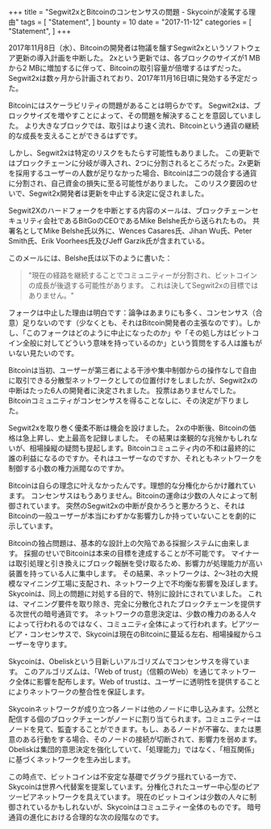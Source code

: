 +++
title = "Segwit2xとBitcoinのコンセンサスの問題 - Skycoinが凌駕する理由"
tags = [
    "Statement",
]
bounty = 10
date = "2017-11-12"
categories = [
    "Statement",
]
+++

2017年11月8日（水）、Bitcoinの開発者は物議を醸すSegwit2xというソフトウェア更新の導入計画を中断した。 2xという更新では、各ブロックのサイズが1 MBから2 MBに増加するに伴って、Bitcoinの取引容量が倍増するはずだった。 Segwit2xは数ヶ月から計画されており、2017年11月16日頃に発効する予定だった。

Bitcoinにはスケーラビリティの問題があることは明らかです。 Segwit2xは、ブロックサイズを増やすことによって、その問題を解決することを意図していました。 より大きなブロックでは、取引はより速く流れ、Bitcoinという通貨の継続的な成長を支えることができるはずです。

しかし、Segwit2xは特定のリスクをもたらす可能性もありました。 この更新ではブロックチェーンに分岐が導入され、2つに分割されるところだった。2x更新を採用するユーザーの人数が足りなかった場合、Bitcoinは二つの競合する通貨に分割され、自己資金の損失に至る可能性がありました。 このリスク要因のせいで、Segwit2x開発者は更新を中止する決定に促されました。

Segwit2Xのハードフォークを中断とする内容のメールは、ブロックチェーンセキュリティ会社であるBitGoのCEOであるMike Belshe氏から送られたもの。
共署名としてMike Belshe氏以外に、Wences Casares氏、Jihan Wu氏、Peter Smith氏、Erik Voorhees氏及びJeff Garzik氏が含まれている。

このメールには、Belshe氏は以下のように書いた：

>"現在の経路を継続することでコミュニティーが分割され、ビットコインの成長が後退する可能性があります。
これは決してSegwit2xの目標ではありません。"

フォークは中止した理由は明白です：論争はあまりにも多く、コンセンサス（合意）足りないのです（少なくとも、それはBitcoin開発者の主張なのです）。しかし、「このフォークはどのように中止になったのか」や「その処し方はビットコイン全般に対してどういう意味を持っているのか」という質問をする人は誰もがいない見たいのです。

Bitcoinは当初、ユーザーが第三者による干渉や集中制御からの操作なしで自由に取引できる分散型ネットワークとしての位置付けをしましたが、Segwit2xの中断はたった6人の開発者に決定されました。 投票はありませんでした。 Bitcoinコミュニティがコンセンサスを得ることなしに、その決定が下りました。

Segwit2xを取り巻く優柔不断は機会を設けました。 2xの中断後、Bitcoinの価格は急上昇し、史上最高を記録しました。 その結果は楽観的な兆候かもしれないが、相場操縦の疑問も提起します。Bitcoinコミュニティ内の不和は最終的に誰の利益になるのですか。それはユーザーなのですか、それともネットワークを制御する小数の権力派閥なのですか。

Bitcoinは自らの理念に叶えなかったんです。理想的な分権化からかけ離れています。 コンセンサスはもうありません。Bitcoinの運命は少数の人々によって制御されています。 突然のSegwit2xの中断が良かろうと悪かろうと、それはBitcoinの一般ユーザーが本当にわずかな影響力しか持っていないことを劇的に示しています。

Bitcoinの独占問題は、基本的な設計上の欠陥である採掘システムに由来します。 採掘のせいでBitcoinは本来の目標を達成することが不可能です。 マイナーは取引処理と引き換えにブロック報酬を受け取るため、影響力が処理能力が高い装置を持っている人に集中します。 その結果、ネットワークは、2〜3社の大規模なマイニング工場に支配され、ネットワーク上で不均衡な影響を及ぼします。
Skycoinは、同上の問題に対処する目的で、特別に設計にされていました。 これは、マイニング要件を取り除き、完全に分散化されたブロックチェーンを提供する次世代の暗号通貨です。 ネットワークの意思決定は、少数の権力のある人々によって行われるのではなく、コミュニティ全体によって行われます。ピアツーピア・コンセンサスで、Skycoinは現在のBitcoinに蔓延る左右、相場操縦からユーザーを守ります。

Skycoinは、Obeliskという目新しいアルゴリズムでコンセンサスを得ています。 このアルゴリズムは、「Web of trust」（信頼のWeb）を通じてネットワーク全体に影響を配布します。Web of trustは、ユーザーに透明性を提供することによりネットワークの整合性を保証します。

Skycoinネットワークが成り立つ各ノードは他のノードに申し込みます。公然と配信する個のブロックチェーンがノードに割り当てられます。コミュニティーはノードを見て、監査することができます。もし、あるノードが不審な、または悪意のある行動をする場合、そのノードの接続が切断されて、影響力を弱めます。Obeliskは集団的意思決定を強化していて、「処理能力」ではなく、「相互関係」に基づくネットワークを生み出します。

この時点で、ビットコインは不安定な基礎でグラグラ揺れている一方で、Skycoinは世界へ代替案を提案しています。分権化されたユーザー中心型のピアツーピアネットワークを具えています。
現在のビットコインは少数の人々に制御されているかもしれないが、Skycoinはコミュニティー全体のものです。
暗号通貨の進化における合理的な次の段階なのです。
